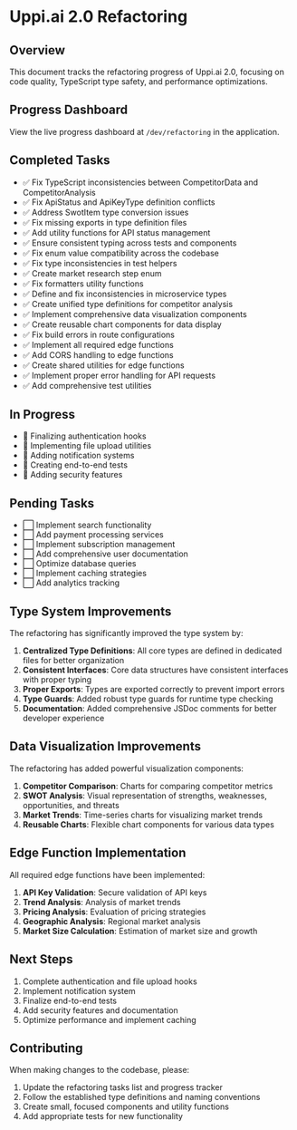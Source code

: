 
# Uppi.ai 2.0 Refactoring

## Overview

This document tracks the refactoring progress of Uppi.ai 2.0, focusing on code quality, TypeScript type safety, and performance optimizations.

## Progress Dashboard

View the live progress dashboard at `/dev/refactoring` in the application.

## Completed Tasks

- ✅ Fix TypeScript inconsistencies between CompetitorData and CompetitorAnalysis
- ✅ Fix ApiStatus and ApiKeyType definition conflicts
- ✅ Address SwotItem type conversion issues
- ✅ Fix missing exports in type definition files
- ✅ Add utility functions for API status management
- ✅ Ensure consistent typing across tests and components
- ✅ Fix enum value compatibility across the codebase
- ✅ Fix type inconsistencies in test helpers
- ✅ Create market research step enum
- ✅ Fix formatters utility functions
- ✅ Define and fix inconsistencies in microservice types
- ✅ Create unified type definitions for competitor analysis
- ✅ Implement comprehensive data visualization components
- ✅ Create reusable chart components for data display
- ✅ Fix build errors in route configurations
- ✅ Implement all required edge functions
- ✅ Add CORS handling to edge functions
- ✅ Create shared utilities for edge functions
- ✅ Implement proper error handling for API requests
- ✅ Add comprehensive test utilities

## In Progress

- 🔄 Finalizing authentication hooks
- 🔄 Implementing file upload utilities
- 🔄 Adding notification systems
- 🔄 Creating end-to-end tests
- 🔄 Adding security features

## Pending Tasks

- ⬜️ Implement search functionality
- ⬜️ Add payment processing services
- ⬜️ Implement subscription management
- ⬜️ Add comprehensive user documentation
- ⬜️ Optimize database queries
- ⬜️ Implement caching strategies
- ⬜️ Add analytics tracking

## Type System Improvements

The refactoring has significantly improved the type system by:

1. **Centralized Type Definitions**: All core types are defined in dedicated files for better organization
2. **Consistent Interfaces**: Core data structures have consistent interfaces with proper typing
3. **Proper Exports**: Types are exported correctly to prevent import errors
4. **Type Guards**: Added robust type guards for runtime type checking
5. **Documentation**: Added comprehensive JSDoc comments for better developer experience

## Data Visualization Improvements

The refactoring has added powerful visualization components:

1. **Competitor Comparison**: Charts for comparing competitor metrics
2. **SWOT Analysis**: Visual representation of strengths, weaknesses, opportunities, and threats
3. **Market Trends**: Time-series charts for visualizing market trends
4. **Reusable Charts**: Flexible chart components for various data types

## Edge Function Implementation

All required edge functions have been implemented:

1. **API Key Validation**: Secure validation of API keys
2. **Trend Analysis**: Analysis of market trends
3. **Pricing Analysis**: Evaluation of pricing strategies
4. **Geographic Analysis**: Regional market analysis
5. **Market Size Calculation**: Estimation of market size and growth

## Next Steps

1. Complete authentication and file upload hooks
2. Implement notification system
3. Finalize end-to-end tests
4. Add security features and documentation
5. Optimize performance and implement caching

## Contributing

When making changes to the codebase, please:
1. Update the refactoring tasks list and progress tracker
2. Follow the established type definitions and naming conventions
3. Create small, focused components and utility functions
4. Add appropriate tests for new functionality
